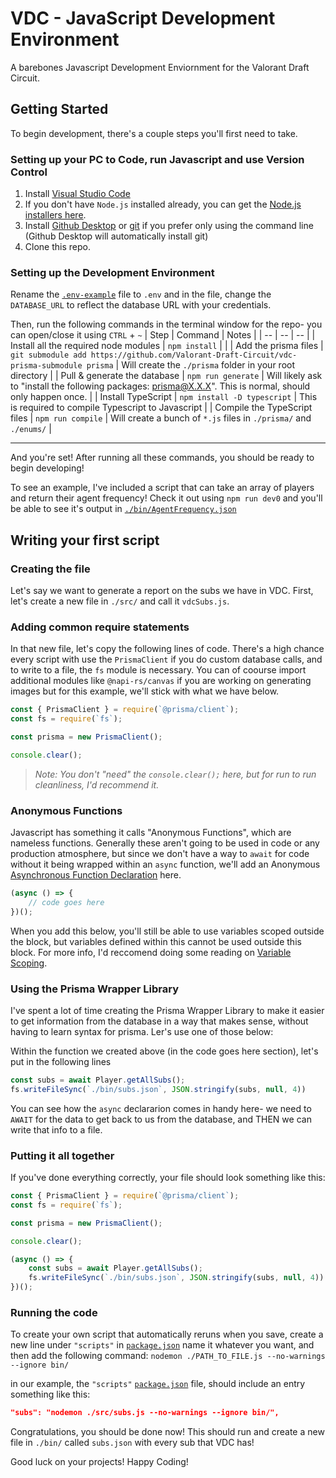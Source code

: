 # VDC - JavaScript Development Environment
A barebones Javascript Development Enviornment for the Valorant Draft Circuit.

## Getting Started
To begin development, there's a couple steps you'll first need to take.

### Setting up your PC to Code, run Javascript and use Version Control
1. Install [Visual Studio Code](https://code.visualstudio.com/download)
2. If you don't have `Node.js` installed already, you can get the [Node.js installers here](https://nodejs.org/en/download).
3. Install [Github Desktop](https://desktop.github.com/) or [git](https://git-scm.com/book/en/v2/Getting-Started-Installing-Git) if you prefer only using the command line (Github Desktop will automatically install git)
4. Clone this repo.

### Setting up the Development Environment
Rename the [`.env-example`](./.env-example) file to `.env` and in the file, change the `DATABASE_URL` to reflect the database URL with your credentials.

Then, run the following commands in the terminal window for the repo- you can open/close it using `CTRL` + `~`
| Step | Command | Notes |
| -- | -- | -- |
| Install all the required node modules | `npm install` |  |
| Add the prisma files | `git submodule add https://github.com/Valorant-Draft-Circuit/vdc-prisma-submodule prisma` | Will create the `./prisma` folder in your root directory |
| Pull & generate the database | `npm run generate` | Will likely ask to "install the following packages: prisma@X.X.X". This is normal, should only happen once. |
| Install TypeScript | `npm install -D typescript` | This is required to compile Typescript to Javascript |
| Compile the TypeScript files | `npm run compile` | Will create a bunch of `*.js` files in `./prisma/` and `./enums/` |

---

And you're set! After running all these commands, you should be ready to begin developing!

To see an example, I've included a script that can take an array of players and return their agent frequency! Check it out using `npm run dev0` and you'll be able to see it's output in [`./bin/AgentFrequency.json`](./bin/agentFrequency.json)

## Writing your first script
### Creating the file
Let's say we want to generate a report on the subs we have in VDC. First, let's create a new file in `./src/` and call it `vdcSubs.js`.

### Adding  common require statements
In that new file, let's copy the following lines of code. There's a high chance every script with use the `PrismaClient` if you do custom database calls, and to write to a file, the `fs` module is necessary. You can of coourse import additional modules like `@napi-rs/canvas` if you are working on generating images but for this example, we'll stick with what we have below.

```js
const { PrismaClient } = require(`@prisma/client`);
const fs = require(`fs`);

const prisma = new PrismaClient();

console.clear();
```
> *Note: You don't "need" the `console.clear();` here, but for run to run cleanliness, I'd recommend it.*


### Anonymous Functions
Javascript has something it calls "Anonymous Functions", which are nameless functions. Generally these aren't going to be used in code or any production atmosphere, but since we don't have a way to `await` for code without it being wrapped within an `async` function, we'll add an Anonymous [Asynchronous Function Declaration](https://developer.mozilla.org/en-US/docs/Web/JavaScript/Reference/Statements/async_function) here.

```js
(async () => {
    // code goes here
})();
```
When you add this below, you'll still be able to use variables scoped outside the block, but variables defined within this cannot be used outside this block. For more info, I'd reccomend doing some reading on [Variable Scoping](https://www.w3schools.com/js/js_scope.asp).

### Using the Prisma Wrapper Library
I've spent a lot of time creating the Prisma Wrapper Library to make it easier to get information from the database in a way that makes sense, without having to learn syntax for prisma. Ler's use one of those below:

Within the function we created above (in the code goes here section), let's put in the following lines
```js
const subs = await Player.getAllSubs();
fs.writeFileSync(`./bin/subs.json`, JSON.stringify(subs, null, 4))
```
You can see how the `async` declararion comes in handy here- we need to `AWAIT` for the data to get back to us from the database, and THEN we can write that info to a file.


### Putting it all together
If you've done everything correctly, your file should look something like this:
```js
const { PrismaClient } = require(`@prisma/client`);
const fs = require(`fs`);

const prisma = new PrismaClient();

console.clear();

(async () => {
    const subs = await Player.getAllSubs();
    fs.writeFileSync(`./bin/subs.json`, JSON.stringify(subs, null, 4))
})();
```

### Running the code
To create your own script that automatically reruns when you save, create a new line under `"scripts"` in [`package.json`](./package.json) name it whatever you want, and then add the following command: `nodemon ./PATH_TO_FILE.js --no-warnings --ignore bin/`

in our example, the `"scripts"` [`package.json`](./package.json) file, should include an entry something like this:
```json
"subs": "nodemon ./src/subs.js --no-warnings --ignore bin/",
```

Congratulations, you should be done now! This should run and create a new file in `./bin/` called `subs.json` with every sub that VDC has!

Good luck on your projects! Happy Coding!